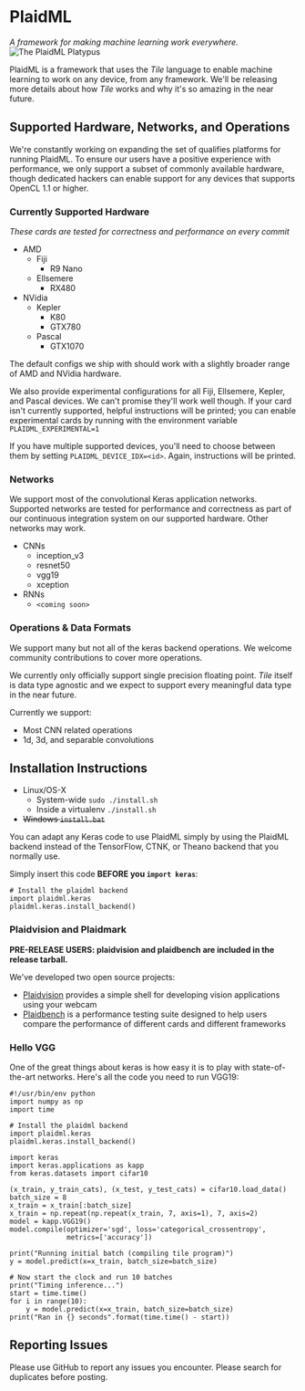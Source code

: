 # PlaidML
*A framework for making machine learning work everywhere.*
![The PlaidML Platypus](https://github.com/vertexai/plaidml/raw/master/images/plaid-final.png)

PlaidML is a framework that uses the *Tile* language to enable machine learning to work on any device, 
from any framework. We'll be releasing more details about how *Tile* works and why it's so amazing in the near future.

## Supported Hardware, Networks, and Operations
We're constantly working on expanding the set of qualifies platforms for running PlaidML. 
To ensure our users have a positive experience with performance, we only support a subset of commonly available hardware,
though dedicated hackers can enable support for any devices that supports OpenCL 1.1 or higher.

### Currently Supported Hardware
*These cards are tested for correctness and performance on every commit*
  * AMD
    * Fiji
      * R9 Nano
    * Ellsemere
      * RX480
  * NVidia
    * Kepler
      * K80
      * GTX780
    * Pascal
      * GTX1070

The default configs we ship with should work with a slightly broader range of AMD and NVidia hardware.

We also provide experimental configurations for all Fiji, Ellsemere, Kepler, and Pascal devices. 
We can't promise they'll work well though. If your card isn't currently supported, helpful instructions will be printed;
you can enable experimental cards by running with the environment variable `PLAIDML_EXPERIMENTAL=1`

If you have multiple supported devices, you'll need to choose between them by setting `PLAIDML_DEVICE_IDX=<id>`. Again,
instructions will be printed.

### Networks
We support most of the convolutional Keras application networks. Supported networks are
tested for performance and correctness as part of our continuous integration system on
our supported hardware. Other networks may work.

 * CNNs
   * inception_v3
   * resnet50
   * vgg19
   * xception
 * RNNs
   * `<coming soon>`

### Operations & Data Formats
We support many but not all of the keras backend operations. We welcome community contributions to cover more operations.

We currently only officially support single precision floating point. *Tile* itself is data type agnostic and we expect to support every meaningful data type in the near future.

Currently we support:
 * Most CNN related operations
 * 1d, 3d, and separable convolutions

## Installation Instructions

 * Linux/OS-X 
   * System-wide `sudo ./install.sh`
   * Inside a virtualenv `./install.sh`
 * ~~Windows `install.bat`~~

You can adapt any Keras code to use PlaidML simply by using the PlaidML backend instead
of the TensorFlow, CTNK, or Theano backend that you normally use.

Simply insert this code **BEFORE you `import keras`**:
```
# Install the plaidml backend
import plaidml.keras
plaidml.keras.install_backend()
```

### Plaidvision and Plaidmark

**PRE-RELEASE USERS: plaidvision and plaidbench are included in the release tarball.**

We've developed two open source projects: 

  * [Plaidvision](https://github.com/vertexai/plaidvision) provides a simple shell for developing vision applications using your webcam
  * [Plaidbench](https://github.com/vertexai/plaidbench) is a performance testing suite designed to help users compare the performance
  of different cards and different frameworks
  

### Hello VGG
One of the great things about keras is how easy it is to play with state-of-the-art networks. Here's all the code you
need to run VGG19:
```
#!/usr/bin/env python
import numpy as np
import time

# Install the plaidml backend
import plaidml.keras
plaidml.keras.install_backend()

import keras
import keras.applications as kapp
from keras.datasets import cifar10

(x_train, y_train_cats), (x_test, y_test_cats) = cifar10.load_data()
batch_size = 8
x_train = x_train[:batch_size]
x_train = np.repeat(np.repeat(x_train, 7, axis=1), 7, axis=2)
model = kapp.VGG19()
model.compile(optimizer='sgd', loss='categorical_crossentropy',
              metrics=['accuracy'])

print("Running initial batch (compiling tile program)")
y = model.predict(x=x_train, batch_size=batch_size)

# Now start the clock and run 10 batches
print("Timing inference...")
start = time.time()
for i in range(10):
    y = model.predict(x=x_train, batch_size=batch_size)
print("Ran in {} seconds".format(time.time() - start))

```

## Reporting Issues
Please use GitHub to report any issues you encounter. Please search for duplicates before posting.

